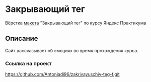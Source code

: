 # Закрывающий тег
Вёрстка [макета](https://www.figma.com/design/w2xSZuydbaTSe0GyNHBWeo/4-спринт.-Проектная-работа?node-id=0-1&t=JYIBg5Du4JHdxgBP-1) "Закрывающий тег" по курсу Яндекс Практикума

## Описание
Сайт рассказывает об эмоциях во время прохождения курса.

### Ссылка на проект
https://github.com/Antoniadi96/zakrivayuschiy-teg-f.git

